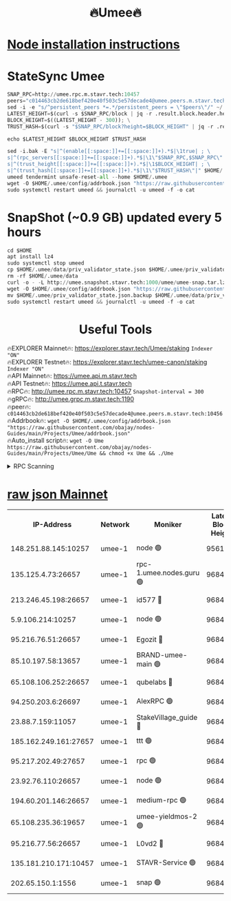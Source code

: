 <h1 align="center"> 🔥Umee🔥</h1>


[Node installation instructions](https://github.com/obajay/nodes-Guides/tree/main/Projects/Umee)
=
# StateSync Umee
```python
SNAP_RPC=http://umee.rpc.m.stavr.tech:10457
peers="c014463cb2de618bef420e40f503c5e57decade4@umee.peers.m.stavr.tech:10456"
sed -i -e "s/^persistent_peers *=.*/persistent_peers = \"$peers\"/" ~/.umee/config/config.toml
LATEST_HEIGHT=$(curl -s $SNAP_RPC/block | jq -r .result.block.header.height); \
BLOCK_HEIGHT=$((LATEST_HEIGHT - 300)); \
TRUST_HASH=$(curl -s "$SNAP_RPC/block?height=$BLOCK_HEIGHT" | jq -r .result.block_id.hash)

echo $LATEST_HEIGHT $BLOCK_HEIGHT $TRUST_HASH

sed -i.bak -E "s|^(enable[[:space:]]+=[[:space:]]+).*$|\1true| ; \
s|^(rpc_servers[[:space:]]+=[[:space:]]+).*$|\1\"$SNAP_RPC,$SNAP_RPC\"| ; \
s|^(trust_height[[:space:]]+=[[:space:]]+).*$|\1$BLOCK_HEIGHT| ; \
s|^(trust_hash[[:space:]]+=[[:space:]]+).*$|\1\"$TRUST_HASH\"|" $HOME/.umee/config/config.toml
umeed tendermint unsafe-reset-all --home $HOME/.umee
wget -O $HOME/.umee/config/addrbook.json "https://raw.githubusercontent.com/obajay/nodes-Guides/main/Projects/Umee/addrbook.json"
sudo systemctl restart umeed && journalctl -u umeed -f -o cat
```
# SnapShot (~0.9 GB) updated every 5 hours
```python
cd $HOME
apt install lz4
sudo systemctl stop umeed
cp $HOME/.umee/data/priv_validator_state.json $HOME/.umee/priv_validator_state.json.backup
rm -rf $HOME/.umee/data
curl -o - -L http://umee.snapshot.stavr.tech:1000/umee/umee-snap.tar.lz4 | lz4 -c -d - | tar -x -C $HOME/.umee --strip-components 2
wget -O $HOME/.umee/config/addrbook.json "https://raw.githubusercontent.com/obajay/nodes-Guides/main/Projects/Umee/addrbook.json"
mv $HOME/.umee/priv_validator_state.json.backup $HOME/.umee/data/priv_validator_state.json
sudo systemctl restart umeed && journalctl -u umeed -f -o cat
```
 <h1 align="center"> Useful Tools</h1>

🔥EXPLORER Mainnet🔥:      https://explorer.stavr.tech/Umee/staking             `Indexer "ON"` \
🔥EXPLORER Testnet🔥:        https://explorer.stavr.tech/umee-canon/staking      `Indexer "ON"` \
🔥API Mainnet🔥:                   https://umee.api.m.stavr.tech \
🔥API Testnet🔥:                     https://umee.api.t.stavr.tech \
🔥RPC🔥:                                   http://umee.rpc.m.stavr.tech:10457                     `Snapshot-interval = 300` \
🔥gRPC🔥:                              http://umee.grpc.m.stavr.tech:1190 \
🔥peer🔥:                     `c014463cb2de618bef420e40f503c5e57decade4@umee.peers.m.stavr.tech:10456` \
🔥Addrbook🔥:    ```wget -O $HOME/.umee/config/addrbook.json "https://raw.githubusercontent.com/obajay/nodes-Guides/main/Projects/Umee/addrbook.json"``` \
🔥Auto_install script🔥: ```wget -O Ume https://raw.githubusercontent.com/obajay/nodes-Guides/main/Projects/Umee/Ume && chmod +x Ume && ./Ume```

<details>
<summary>RPC Scanning</summary>

<h2 align="center"> We scan nodes in real time every 4 hours. And we provide the final result of RPC endpoints.
We cannot influence the operation of these nodes in any way. </h2>


```python
If Voting Power is higher than 0 --> then the Node is a validator of the network and may be subject to attack and be a potential threat to the chain.
```
```python
We marked such validators with a red symbol
```

</details>

[raw json Mainnet](https://rpc-check.umeem.stavr.tech/umeem/rpc-umeem-result.json)
=



<table><tr><th>IP-Address</th><th>Network</th><th>Moniker</th><th>Latest Block Height</th><th>Earliest Block Height</th><th>Catching Up</th><th>Tx Index</th><th>Voting Power</th><th>Scan Time</th></tr><tr><td>148.251.88.145:10257</td><td>umee-1</td><td>node 🟢</td><td>9561500</td><td>5050395</td><td>False</td><td>on</td><td>0</td><td>2023-12-15T02:08:15.577198971UTC</td></tr><tr><td>135.125.4.73:26657</td><td>umee-1</td><td>rpc-1.umee.nodes.guru 🟢</td><td>9684467</td><td>5167386</td><td>False</td><td>on</td><td>0</td><td>2023-12-15T02:09:52.796994053UTC</td></tr><tr><td>213.246.45.198:26657</td><td>umee-1</td><td>id577 🔴</td><td>9684451</td><td>7100001</td><td>False</td><td>on</td><td>35122543</td><td>2023-12-15T02:08:19.954331965UTC</td></tr><tr><td>5.9.106.214:10257</td><td>umee-1</td><td>node 🟢</td><td>9684462</td><td>7942001</td><td>False</td><td>on</td><td>0</td><td>2023-12-15T02:09:25.314986869UTC</td></tr><tr><td>95.216.76.51:26657</td><td>umee-1</td><td>Egozit 🔴</td><td>9684466</td><td>8262001</td><td>False</td><td>off</td><td>38352857</td><td>2023-12-15T02:09:52.418208704UTC</td></tr><tr><td>85.10.197.58:13657</td><td>umee-1</td><td>BRAND-umee-main 🟢</td><td>9684454</td><td>8427832</td><td>False</td><td>on</td><td>0</td><td>2023-12-15T02:08:39.462531854UTC</td></tr><tr><td>65.108.106.252:26657</td><td>umee-1</td><td>qubelabs 🔴</td><td>9684454</td><td>8825432</td><td>False</td><td>on</td><td>36834284</td><td>2023-12-15T02:08:39.800329894UTC</td></tr><tr><td>94.250.203.6:26697</td><td>umee-1</td><td>AlexRPC 🟢</td><td>9684453</td><td>8910001</td><td>False</td><td>on</td><td>0</td><td>2023-12-15T02:08:33.102078726UTC</td></tr><tr><td>23.88.7.159:11057</td><td>umee-1</td><td>StakeVillage_guide 🔴</td><td>9684461</td><td>9137726</td><td>False</td><td>on</td><td>1333893</td><td>2023-12-15T02:09:19.670621990UTC</td></tr><tr><td>185.162.249.161:27657</td><td>umee-1</td><td>ttt 🟢</td><td>9684460</td><td>9321953</td><td>False</td><td>on</td><td>0</td><td>2023-12-15T02:09:13.151039968UTC</td></tr><tr><td>95.217.202.49:27657</td><td>umee-1</td><td>rpc 🟢</td><td>9684460</td><td>9440090</td><td>False</td><td>on</td><td>0</td><td>2023-12-15T02:09:12.906902244UTC</td></tr><tr><td>23.92.76.110:26657</td><td>umee-1</td><td>node 🟢</td><td>9684474</td><td>9468001</td><td>False</td><td>on</td><td>0</td><td>2023-12-15T02:10:35.495150531UTC</td></tr><tr><td>194.60.201.146:26657</td><td>umee-1</td><td>medium-rpc 🟢</td><td>9684452</td><td>9484365</td><td>False</td><td>on</td><td>0</td><td>2023-12-15T02:08:28.507129634UTC</td></tr><tr><td>65.108.235.36:19657</td><td>umee-1</td><td>umee-yieldmos-2 🟢</td><td>9684443</td><td>9575548</td><td>False</td><td>on</td><td>0</td><td>2023-12-15T02:07:36.177036538UTC</td></tr><tr><td>95.216.77.56:26657</td><td>umee-1</td><td>L0vd2 🔴</td><td>9684470</td><td>9584470</td><td>False</td><td>off</td><td>37502314</td><td>2023-12-15T02:10:10.008819925UTC</td></tr><tr><td>135.181.210.171:10457</td><td>umee-1</td><td>STAVR-Service 🟢</td><td>9684468</td><td>9682701</td><td>False</td><td>on</td><td>0</td><td>2023-12-15T02:09:59.390022435UTC</td></tr><tr><td>202.65.150.1:1556</td><td>umee-1</td><td>snap 🟢</td><td>9684461</td><td>9683129</td><td>False</td><td>off</td><td>0</td><td>2023-12-15T02:09:23.030455491UTC</td></tr></table>